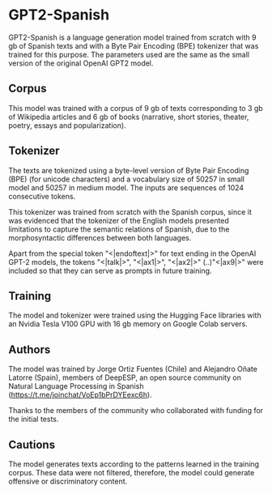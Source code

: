 # GPT2-Spanish

GPT2-Spanish is a language generation model trained from scratch with 9 gb of Spanish texts and with a Byte Pair Encoding (BPE) tokenizer that was trained for this purpose. The parameters used are the same as the small version of the original OpenAI GPT2 model.

## Corpus
This model was trained with a corpus of 9 gb of texts corresponding to 3 gb of Wikipedia articles and 6 gb of books (narrative, short stories, theater, poetry, essays and popularization).

## Tokenizer
The texts are tokenized using a byte-level version of Byte Pair Encoding (BPE) (for unicode characters) and a vocabulary size of 50257 in small model and 50257 in medium model. The inputs are sequences of 1024 consecutive tokens.

This tokenizer was trained from scratch with the Spanish corpus, since it was evidenced that the tokenizer of the English models presented limitations to capture the semantic relations of Spanish, due to the morphosyntactic differences between both languages.

Apart from the special token "<|endoftext|>" for text ending in the OpenAI GPT-2 models, the tokens "<|talk|>", "<|ax1|>", "<|ax2|>" (..)"<|ax9|>" were included so that they can serve as prompts in future training.

## Training
The model and tokenizer were trained using the Hugging Face libraries with an Nvidia Tesla V100 GPU with 16 gb memory on Google Colab servers.

## Authors
The model was trained by Jorge Ortiz Fuentes (Chile) and Alejandro Oñate Latorre (Spain), members of DeepESP, an open source community on Natural Language Processing in Spanish (https://t.me/joinchat/VoEp1bPrDYEexc6h).

Thanks to the members of the community who collaborated with funding for the initial tests.

## Cautions
The model generates texts according to the patterns learned in the training corpus. These data were not filtered, therefore, the model could generate offensive or discriminatory content.


